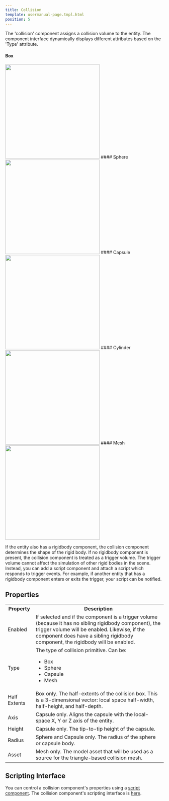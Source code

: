 ```yaml
---
title: Collision
template: usermanual-page.tmpl.html
position: 5
---
```


The 'collision' component assigns a collision volume to the entity. The component interface dynamically displays different attributes based on the 'Type' attribute.

#### Box
<img src="/images/user-manual/components/component-collision-box.jpg" style="width: 300px" />
#### Sphere
<img src="/images/user-manual/components/component-collision-sphere.jpg" style="width: 300px" />
#### Capsule
<img src="/images/user-manual/components/component-collision-capsule.jpg" style="width: 300px" />
#### Cylinder
<img src="/images/user-manual/components/component-collision-cylinder.jpg" style="width: 300px" />
#### Mesh
<img src="/images/user-manual/components/component-collision-mesh.jpg" style="width: 300px" />

If the entity also has a rigidbody component, the collision component determines the shape of the rigid body. If no rigidbody component is present, the collision component is treated as a trigger volume. The trigger volume cannot affect the simulation of other rigid bodies in the scene. Instead, you can add a script component and attach a script which responds to trigger events. For example, if another entity that has a rigidbody component enters or exits the trigger, your script can be notified.

## Properties

<table class="table table-striped">
    <col class="property-name"></col>
    <col class="property-description"></col>
    <tr><th>Property</th><th>Description</th></tr>
    <tr><td>Enabled</td><td>If selected and if the component is a trigger volume (because it has no sibling rigidbody component), the trigger volume will be enabled. Likewise, if the component does have a sibling rigidbody component, the rigidbody will be enabled.</td></tr>
    <tr><td>Type</td><td>The type of collision primitive. Can be:<ul><li>Box</li><li>Sphere</li><li>Capsule</li><li>Mesh</li></ul></td></tr>
    <tr><td>Half Extents</td><td>Box only. The half-extents of the collision box. This is a 3-dimensional vector: local space half-width, half-height, and half-depth.</td></tr>
    <tr><td>Axis</td><td>Capsule only. Aligns the capsule with the local-space X, Y or Z axis of the entity.</td></tr>
    <tr><td>Height</td><td>Capsule only. The tip-to-tip height of the capsule.</td></tr>
    <tr><td>Radius</td><td>Sphere and Capsule only. The radius of the sphere or capsule body.</td></tr>
    <tr><td>Asset</td><td>Mesh only. The model asset that will be used as a source for the triangle-based collision mesh.</td></tr>
</table>

## Scripting Interface

You can control a collision component's properties using a [script component][6]. The collision component's scripting interface is [here][7].

[6]: /user-manual/packs/components/script
[7]: /engine/api/stable/symbols/pc.CollisionComponent.html

[1]: /images/platform/component_collisionbox.png
[2]: /images/platform/component_collisionsphere.png
[3]: /images/platform/component_collisioncapsule.png
[4]: /images/platform/component_collisioncylinder.png
[5]: /images/platform/component_collisionmesh.png
